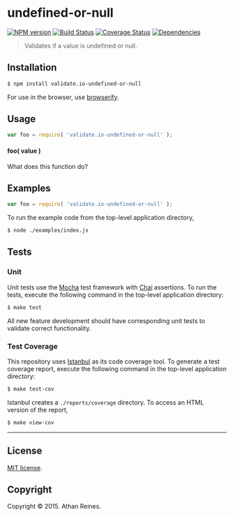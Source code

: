 undefined-or-null
===
[![NPM version][npm-image]][npm-url] [![Build Status][travis-image]][travis-url] [![Coverage Status][coveralls-image]][coveralls-url] [![Dependencies][dependencies-image]][dependencies-url]

> Validates if a value is undefined or null.


## Installation

``` bash
$ npm install validate.io-undefined-or-null
```

For use in the browser, use [browserify](https://github.com/substack/node-browserify).


## Usage

``` javascript
var foo = require( 'validate.io-undefined-or-null' );
```

#### foo( value )

What does this function do?


## Examples

``` javascript
var foo = require( 'validate.io-undefined-or-null' );
```

To run the example code from the top-level application directory,

``` bash
$ node ./examples/index.js
```


## Tests

### Unit

Unit tests use the [Mocha](http://mochajs.org) test framework with [Chai](http://chaijs.com) assertions. To run the tests, execute the following command in the top-level application directory:

``` bash
$ make test
```

All new feature development should have corresponding unit tests to validate correct functionality.


### Test Coverage

This repository uses [Istanbul](https://github.com/gotwarlost/istanbul) as its code coverage tool. To generate a test coverage report, execute the following command in the top-level application directory:

``` bash
$ make test-cov
```

Istanbul creates a `./reports/coverage` directory. To access an HTML version of the report,

``` bash
$ make view-cov
```


---
## License

[MIT license](http://opensource.org/licenses/MIT). 


## Copyright

Copyright &copy; 2015. Athan Reines.


[npm-image]: http://img.shields.io/npm/v/validate.io-undefined-or-null.svg
[npm-url]: https://npmjs.org/package/validate.io-undefined-or-null

[travis-image]: http://img.shields.io/travis/validate-io/undefined-or-null/master.svg
[travis-url]: https://travis-ci.org/validate-io/undefined-or-null

[coveralls-image]: https://img.shields.io/coveralls/validate-io/undefined-or-null/master.svg
[coveralls-url]: https://coveralls.io/r/validate-io/undefined-or-null?branch=master

[dependencies-image]: http://img.shields.io/david/validate-io/undefined-or-null.svg
[dependencies-url]: https://david-dm.org/validate-io/undefined-or-null

[dev-dependencies-image]: http://img.shields.io/david/dev/validate-io/undefined-or-null.svg
[dev-dependencies-url]: https://david-dm.org/dev/validate-io/undefined-or-null

[github-issues-image]: http://img.shields.io/github/issues/validate-io/undefined-or-null.svg
[github-issues-url]: https://github.com/validate-io/undefined-or-null/issues
